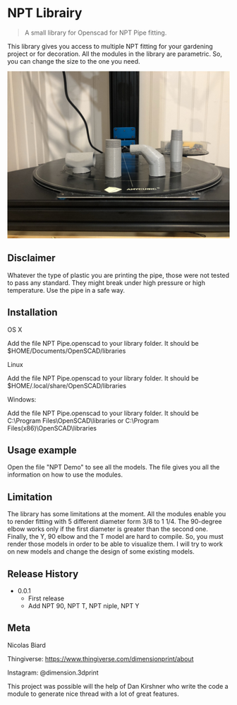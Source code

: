 # NPT Librairy
> A small library for Openscad for NPT Pipe fitting.

This library gives you access to multiple NPT fitting for your gardening project or for decoration.
All the modules in the library are parametric. So, you can change the size to the one you need.

![](Pipes.JPEG)

## Disclaimer ##

Whatever the type of plastic you are printing the pipe, those were not tested to pass any standard. They might break under high pressure or high temperature.
Use the pipe in a safe way.

## Installation

OS X

Add the file NPT Pipe.openscad to your library folder. It should be $HOME/Documents/OpenSCAD/libraries

Linux

Add the file NPT Pipe.openscad to your library folder. It should be $HOME/.local/share/OpenSCAD/libraries

Windows:

Add the file NPT Pipe.openscad to your library folder. It should be C:\Program Files\OpenSCAD\libraries or C:\Program Files(x86)\OpenSCAD\libraries

## Usage example

Open the file "NPT Demo" to see all the models. The file gives you all the information on how to use the modules.



## Limitation

The library has some limitations at the moment. All the modules enable you to render fitting with 5 different diameter form 3/8 to 1 1/4.
The 90-degree elbow works only if the first diameter is greater than the second one. Finally, the Y, 90 elbow and the T model are hard to compile. So, you must render those models in order to be able to visualize them. 
I will try to work on new models and change the design of some existing models. 


## Release History


* 0.0.1
    * First release
    * Add NPT 90, NPT T, NPT niple, NPT Y

## Meta

Nicolas Biard 

Thingiverse: https://www.thingiverse.com/dimensionprint/about

Instagram:  @dimension.3dprint

This project was possible will the help of Dan Kirshner who write the code a module to generate nice thread with a lot of great features.

